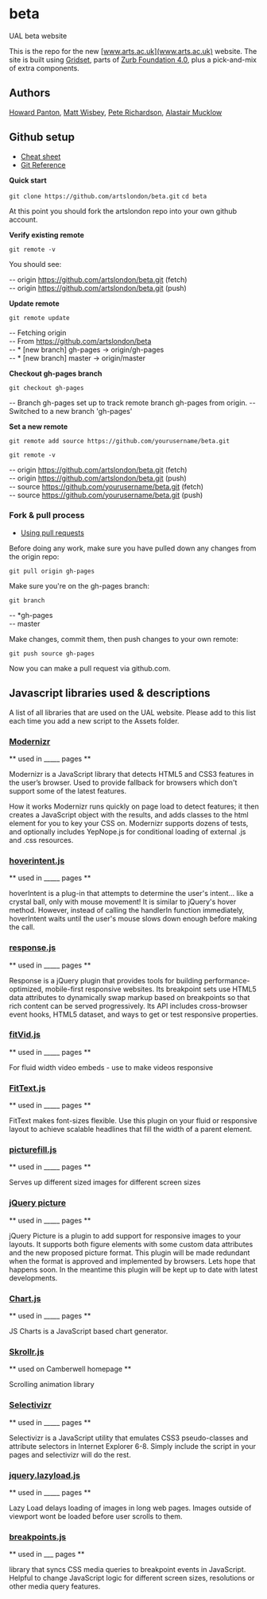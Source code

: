 beta
====

UAL beta website

This is the repo for the new [www.arts.ac.uk](www.arts.ac.uk) website.
The site is built using [Gridset](http://gridsetapp.com), parts of [Zurb Foundation 4.0](http://foundation.zurb.com/), plus a pick-and-mix of extra components.

Authors
------------

[Howard Panton](https://github.com/howardpanton), [Matt Wisbey](https://github.com/wisbey), [Pete Richardson](https://github.com/denovo), [Alastair Mucklow](https://github.com/strangerpixel)

Github setup
------------

* [Cheat sheet](http://rogerdudler.github.com/git-guide/files/git_cheat_sheet.pdf)
* [Git Reference](http://gitref.org/index.html) 

**Quick start**

`git clone https://github.com/artslondon/beta.git`
`cd beta`

At this point you should fork the artslondon repo into your own github account.

**Verify existing remote**

`git remote -v`

You should see:

-- origin	https://github.com/artslondon/beta.git (fetch)  
-- origin	https://github.com/artslondon/beta.git (push)  

**Update remote**

`git remote update`

-- Fetching origin  
-- From https://github.com/artslondon/beta  
-- * [new branch]      gh-pages   -> origin/gh-pages  
-- * [new branch]      master     -> origin/master  

**Checkout gh-pages branch**

`git checkout gh-pages`

-- Branch gh-pages set up to track remote branch gh-pages from origin.
-- Switched to a new branch 'gh-pages'

**Set a new remote**

`git remote add source https://github.com/yourusername/beta.git`

`git remote -v`

-- origin	https://github.com/artslondon/beta.git (fetch)  
-- origin	https://github.com/artslondon/beta.git (push)  
-- source	https://github.com/yourusername/beta.git (fetch)  
-- source	https://github.com/yourusername/beta.git (push)  


### Fork & pull process

* [Using pull requests](https://help.github.com/articles/using-pull-requests)

Before doing any work, make sure you have pulled down any changes from the origin repo:

`git pull origin gh-pages`

Make sure you're on the gh-pages branch:

`git branch`

-- *gh-pages  
-- master

Make changes, commit them, then push changes to your own remote:

`git push source gh-pages`

Now you can make a pull request via github.com.


## Javascript libraries used & descriptions 

A list of all libraries that are used on the UAL website. Please add to this list each time you add a new script to the Assets folder.


### [Modernizr](http://modernizr.com)

** used in _____ pages **

Modernizr is a JavaScript library that detects HTML5 and CSS3 features in the user’s browser. 
Used to provide fallback for browsers which don't support some of the latest features.

How it works
Modernizr runs quickly on page load to detect features; it then creates a JavaScript object with the results, and adds classes to the html element for you to key your CSS on. Modernizr supports dozens of tests, and optionally includes YepNope.js for conditional loading of external .js and .css resources.


### [hoverintent.js](http://cherne.net/brian/resources/jquery.hoverIntent.html)

** used in _____ pages **

hoverIntent is a plug-in that attempts to determine the user's intent... like a crystal ball, only with mouse movement! It is similar to jQuery's hover method. However, instead of calling the handlerIn function immediately, hoverIntent waits until the user's mouse slows down enough before making the call. 


### [response.js](http://responsejs.com)

** used in _____ pages **

Response is a jQuery plugin that provides tools for building performance-optimized, mobile-first responsive websites. Its breakpoint sets use HTML5 data attributes to dynamically swap markup based on breakpoints so that rich content can be served progressively. Its API includes cross-browser event hooks, HTML5 dataset, and ways to get or test responsive properties.


### [fitVid.js](http://fitvidsjs.com)

** used in _____ pages **

For fluid width video embeds - use to make videos responsive


### [FitText.js](http://fittextjs.com)

** used in _____ pages **

FitText makes font-sizes flexible. 
Use this plugin on your fluid or responsive layout to achieve scalable headlines that fill the width of a parent element.


### [picturefill.js](https://github.com/scottjehl/picturefill)

** used in _____ pages **

Serves up different sized images for different screen sizes 


### [jQuery picture](http://github.com/Abban/jQuery-Picture)

** used in _____ pages **

jQuery Picture is a plugin to add support for responsive images to your layouts.
It supports both figure elements with some custom data attributes and the new proposed picture format. 
This plugin will be made redundant when the format is approved and implemented by browsers. 
Lets hope that happens soon. In the meantime this plugin will be kept up to date with latest developments.


### [Chart.js](http://www.jscharts.com)

** used in _____ pages **

JS Charts is a JavaScript based chart generator. 


### [Skrollr.js](https://github.com/Prinzhorn/skrollr)

** used on Camberwell homepage **

Scrolling animation library 


### [Selectivizr](http://selectivizr.com)

** used in _____ pages **

Selectivizr is a JavaScript utility that emulates CSS3 pseudo-classes and attribute selectors in Internet Explorer 6-8. Simply include the script in your pages and selectivizr will do the rest.


### [jquery.lazyload.js](https://github.com/tuupola/jquery_lazyload)

** used in _____ pages **

Lazy Load delays loading of images in long web pages. Images outside of viewport wont be loaded before user scrolls to them.


### [breakpoints.js](https://github.com/14islands/js-breakpoints)

** used in ___ pages **

library that syncs CSS media queries to breakpoint events in JavaScript. Helpful to change JavaScript logic for different screen sizes, resolutions or other media query features.

